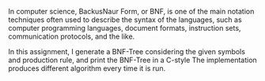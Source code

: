 In computer science, BackusNaur Form, or BNF, is one of the main notation techniques often used to describe the syntax of the languages, 
such as computer programming languages, document formats, instruction sets, communication protocols, and the like.

In this assignment, I generate a BNF-Tree considering the given symbols and production rule, and print the BNF-Tree in a C-style
The implementation produces different algorithm every time it is run.
